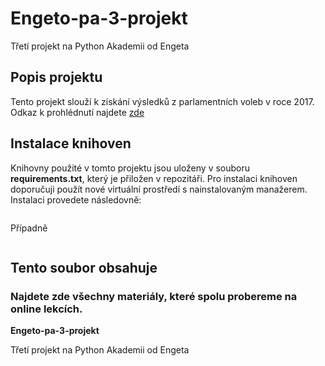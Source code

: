 # Engeto-pa-3-projekt
Třetí projekt na Python Akademii od Engeta
## Popis projektu
Tento projekt slouží k získání výsledků z parlamentních voleb v roce 2017.
Odkaz k prohlédnutí najdete [zde](https://volby.cz/pls/ps2017nss/ps3?xjazyk=CZ)
## Instalace knihoven
Knihovny použité v tomto projektu jsou uloženy v souboru **requirements.txt**, který je přiložen v repozitáři.
Pro instalaci knihoven doporučuji použít nové virtuální prostředí s nainstalovaným manažerem.
Instalaci provedete následovně:
```pip install -r requirements.txt
```
Případně
```pip3 install -r requirements.txt
```


Tento soubor obsahuje 
---

### Najdete zde všechny materiály, které spolu probereme na online lekcích.



**Engeto-pa-3-projekt**

Třetí projekt na Python Akademii od Engeta
